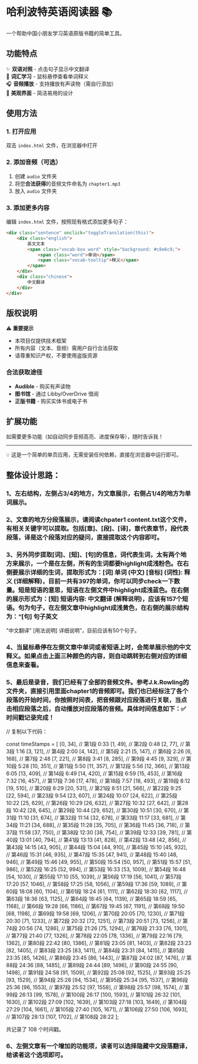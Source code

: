 # 哈利波特英语阅读器 📚

一个帮助中国小朋友学习英语原版书籍的简单工具。

## 功能特点

✨ **双语对照** - 点击句子显示中文翻译  
📖 **词汇学习** - 鼠标悬停查看单词释义  
🎧 **音频播放** - 支持播放有声读物（需自行添加）  
🎨 **美观界面** - 简洁易用的设计  

## 使用方法

### 1. 打开应用
双击 `index.html` 文件，在浏览器中打开

### 2. 添加音频（可选）
1. 创建 `audio` 文件夹
2. 将您**合法获得**的音频文件命名为 `chapter1.mp3`
3. 放入 `audio` 文件夹

### 3. 添加更多内容
编辑 `index.html` 文件，按照现有格式添加更多句子：

```html
<div class="sentence" onclick="toggleTranslation(this)">
    <div class="english">
        英文文本
        <span class="vocab-box word" style="background: #c8e6c9;">
            <span class="word">单词</span>
            <span class="vocab-tooltip">释义</span>
        </span>
    </div>
    <div class="chinese">
        中文翻译
    </div>
</div>
```

## 版权说明

⚠️ **重要提示**

- 本项目仅提供技术框架
- 所有内容（文本、音频）需用户自行合法获取
- 请尊重知识产权，不要使用盗版资源

### 合法获取途径

- **Audible** - 购买有声读物
- **图书馆** - 通过 Libby/OverDrive 借阅
- **正版书籍** - 购买实体书或电子书

## 扩展功能

如需要更多功能（如自动同步音频高亮、进度保存等），随时告诉我！

---

💡 这是一个简单的单页应用，无需安装任何依赖，直接在浏览器中运行即可。

## 整体设计思路：

### 1、左右结构，左侧占3/4的地方，为文章展示，右侧占1/4的地方为单词展示。

### 2、文章的地方分段落展示，请阅读chpater1 content.txt这个文件，有相关关键字可以提取。包括[章]、[段]、[译]，章代表章节，段代表段落，译是这个段落对应的疑问，直接提取这个内容即可。

### 3、另外同步提取[词]、[短]、[句]的信息，词代表生词，太有两个地方来展示，一个是在左侧，所有的生词都要highlight成浅粉色。在右侧要展示详细的生词，提取形式为：[词] 单词 (中文) [音标] (词性): 释义 (详细解释)，目前一共有397的单词，你可以同步check一下数量。短是短语的意思，短语在左侧文件中highlight成浅蓝色。在右侧的展示形式为：[短] 短语内容: 中文翻译 (解释说明)，应该有157个短语。句为句子，在左侧文章中highlight成浅黄色，在右侧的展示结构为：“[句] 句子英文    
"中文翻译"
[用法说明] 详细说明”，目前应该有50个句子。

### 4、当鼠标悬停在左侧文章中单词或者短语上时，会简单展示他的中文释义。如果点击上面三种颜色的内容，则自动跳转到右侧对应的详细信息来查看。

### 5、最后是录音，我们已经有了全部的音频文件。参考J.k.Rowling的文件夹，直接引用里面chapter1的音频即可。我们也已经标注了各个段落的开始时间，你按照时间表，把音频跟对应段落进行关联，当点击相应段落之后，自动播放对应段落的音频。具体时间信息如下：✅ 时间戳记录完成！

// 复制以下代码：

const timeStamps = [
    [0, 34],  // 第1段 0:33
    [1, 49],  // 第2段 0:48
    [2, 77],  // 第3段 1:16
    [3, 121],  // 第4段 2:00
    [4, 142],  // 第5段 2:21
    [5, 147],  // 第6段 2:26
    [6, 168],  // 第7段 2:48
    [7, 221],  // 第8段 3:41
    [8, 285],  // 第9段 4:45
    [9, 329],  // 第10段 5:28
    [10, 351],  // 第11段 5:50
    [11, 357],  // 第12段 5:56
    [12, 366],  // 第13段 6:05
    [13, 409],  // 第14段 6:49
    [14, 420],  // 第15段 6:59
    [15, 453],  // 第16段 7:32
    [16, 457],  // 第17段 7:36
    [17, 478],  // 第18段 7:57
    [18, 493],  // 第19段 8:12
    [19, 510],  // 第20段 8:29
    [20, 531],  // 第21段 8:51
    [21, 566],  // 第22段 9:25
    [22, 594],  // 第23段 9:54
    [23, 607],  // 第24段 10:07
    [24, 622],  // 第25段 10:22
    [25, 629],  // 第26段 10:29
    [26, 632],  // 第27段 10:32
    [27, 642],  // 第28段 10:42
    [28, 645],  // 第29段 10:44
    [29, 652],  // 第30段 10:51
    [30, 670],  // 第31段 11:10
    [31, 674],  // 第32段 11:14
    [32, 678],  // 第33段 11:17
    [33, 681],  // 第34段 11:21
    [34, 688],  // 第35段 11:28
    [35, 705],  // 第36段 11:45
    [36, 718],  // 第37段 11:58
    [37, 750],  // 第38段 12:30
    [38, 754],  // 第39段 12:33
    [39, 781],  // 第40段 13:01
    [40, 794],  // 第41段 13:13
    [41, 828],  // 第42段 13:48
    [42, 856],  // 第43段 14:15
    [43, 905],  // 第44段 15:04
    [44, 910],  // 第45段 15:10
    [45, 932],  // 第46段 15:31
    [46, 935],  // 第47段 15:35
    [47, 941],  // 第48段 15:40
    [48, 946],  // 第49段 15:46
    [49, 955],  // 第50段 15:54
    [50, 957],  // 第51段 15:57
    [51, 986],  // 第52段 16:25
    [52, 994],  // 第53段 16:33
    [53, 1009],  // 第54段 16:48
    [54, 1030],  // 第55段 17:10
    [55, 1039],  // 第56段 17:19
    [56, 1041],  // 第57段 17:20
    [57, 1046],  // 第58段 17:25
    [58, 1056],  // 第59段 17:36
    [59, 1089],  // 第60段 18:08
    [60, 1104],  // 第61段 18:24
    [61, 1111],  // 第62段 18:30
    [62, 1117],  // 第63段 18:36
    [63, 1125],  // 第64段 18:45
    [64, 1139],  // 第65段 18:59
    [65, 1168],  // 第66段 19:28
    [66, 1186],  // 第67段 19:45
    [67, 1191],  // 第68段 19:50
    [68, 1198],  // 第69段 19:58
    [69, 1206],  // 第70段 20:05
    [70, 1230],  // 第71段 20:30
    [71, 1233],  // 第72段 20:32
    [72, 1251],  // 第73段 20:51
    [73, 1256],  // 第74段 20:56
    [74, 1286],  // 第75段 21:26
    [75, 1294],  // 第76段 21:33
    [76, 1301],  // 第77段 21:40
    [77, 1326],  // 第78段 22:05
    [78, 1336],  // 第79段 22:16
    [79, 1362],  // 第80段 22:42
    [80, 1386],  // 第81段 23:05
    [81, 1403],  // 第82段 23:23
    [82, 1405],  // 第83段 23:25
    [83, 1411],  // 第84段 23:31
    [84, 1415],  // 第85段 23:35
    [85, 1426],  // 第86段 23:45
    [86, 1443],  // 第87段 24:02
    [87, 1476],  // 第88段 24:36
    [88, 1485],  // 第89段 24:44
    [89, 1496],  // 第90段 24:55
    [90, 1498],  // 第91段 24:58
    [91, 1509],  // 第92段 25:08
    [92, 1525],  // 第93段 25:25
    [93, 1529],  // 第94段 25:28
    [94, 1534],  // 第95段 25:34
    [95, 1537],  // 第96段 25:36
    [96, 1553],  // 第97段 25:52
    [97, 1558],  // 第98段 25:57
    [98, 1574],  // 第99段 26:13
    [99, 1578],  // 第100段 26:17
    [100, 1593],  // 第101段 26:32
    [101, 1630],  // 第102段 27:09
    [102, 1639],  // 第103段 27:18
    [103, 1649],  // 第104段 27:29
    [104, 1661],  // 第105段 27:40
    [105, 1671],  // 第106段 27:50
    [106, 1693],  // 第107段 28:13
    [107, 1702],  // 第108段 28:22
];

共记录了 108 个时间戳。

### 6、左侧文章有一个增加的功能项，读者可以选择隐藏中文段落翻译，给读者这个选项即可。
